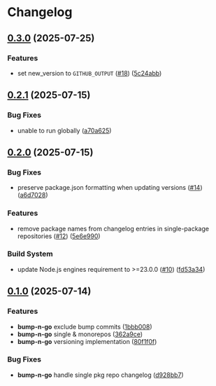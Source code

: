 # Changelog

## [0.3.0](https://github.com/dreamorosi/bump-n-go/compare/v0.2.1...v0.3.0) (2025-07-25)

### Features

- set new_version to `GITHUB_OUTPUT` ([#18](https://github.com/dreamorosi/bump-n-go/issues/18)) ([5c24abb](https://github.com/dreamorosi/bump-n-go/commit/5c24abb909a13b138318a31a04ff58a6ac55826b))


## [0.2.1](https://github.com/dreamorosi/bump-n-go/compare/v0.2.0...v0.2.1) (2025-07-15)

### Bug Fixes

- unable to run globally ([a70a625](https://github.com/dreamorosi/bump-n-go/commit/a70a6252ea1fc5d3b577f7e7082ee04d92f7f67c))


## [0.2.0](https://github.com/dreamorosi/bump-n-go/compare/v0.1.0...v0.2.0) (2025-07-15)

### Bug Fixes

- preserve package.json formatting when updating versions ([#14](https://github.com/dreamorosi/bump-n-go/issues/14)) ([a6d7028](https://github.com/dreamorosi/bump-n-go/commit/a6d70288902e0989ab5c624d31ddef9e36cca432))

### Features

- remove package names from changelog entries in single-package repositories ([#12](https://github.com/dreamorosi/bump-n-go/issues/12)) ([5e6e990](https://github.com/dreamorosi/bump-n-go/commit/5e6e990d7fc761789c0eed43765a5ad56b7cbc70))

### Build System

- update Node.js engines requirement to >=23.0.0 ([#10](https://github.com/dreamorosi/bump-n-go/issues/10)) ([fd53a34](https://github.com/dreamorosi/bump-n-go/commit/fd53a343b427723327b0f2c0eaef447f7a2aaa39))


## [0.1.0](https://github.com/dreamorosi/bump-n-go/compare/5217621f91ec071bf6acf073ffe54324bd41c218...v0.1.0) (2025-07-14)

### Features

- **bump-n-go** exclude bump commits ([1bbb008](https://github.com/dreamorosi/bump-n-go/commit/1bbb008615ae9a1c7dc623c44963b151bca72adc))
- **bump-n-go** single & monorepos ([362a9ce](https://github.com/dreamorosi/bump-n-go/commit/362a9ce9c8e070ef4f1770e34353746d4ef742b4))
- **bump-n-go** versioning implementation ([80f1f0f](https://github.com/dreamorosi/bump-n-go/commit/80f1f0f62095494acb891e831cc176567fc17f4a))

### Bug Fixes

- **bump-n-go** handle single pkg repo changelog ([d928bb7](https://github.com/dreamorosi/bump-n-go/commit/d928bb746c78a5ebfba3a42bc2ea1ce83d3ded14))


